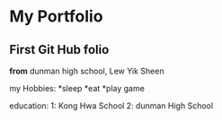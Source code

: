 # My Portfolio
## First Git Hub folio

**from** dunman high school, Lew Yik Sheen

my Hobbies:
 *sleep
 *eat
 *play game

education:
 1: Kong Hwa School
 2: dunman High School
